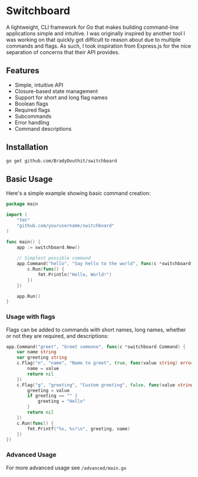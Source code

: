 # Switchboard

A lightweight, CLI framework for Go that makes building command-line applications simple and intuitive. I was originally inspired by another tool I was working on that quickly got difficult to reason about due to multiple commands and flags. As such, I took inspiration from Express.js for the nice separation of concerns that their API provides.

## Features
- Simple, intuitive API
- Closure-based state management
- Support for short and long flag names
- Boolean flags
- Required flags
- Subcommands
- Error handling
- Command descriptions

## Installation

```bash
go get github.com/BradyDouthit/switchboard
```

## Basic Usage

Here's a simple example showing basic command creation:

```go
package main

import (
    "fmt"
    "github.com/yourusername/switchboard"
)

func main() {
    app := switchboard.New()
    
    // Simplest possible command
    app.Command("hello", "Say hello to the world", func(c *switchboard.Command) {
        c.Run(func() {
            fmt.Println("Hello, World!")
        })
    })

    app.Run()
}
```

### Usage with flags
Flags can be added to commands with short names, long names, whether or not they are required, and descriptions:

```go
app.Command("greet", "Greet someone", func(c *switchboard.Command) {
    var name string
    var greeting string
    c.Flag("n", "name", "Name to greet", true, func(value string) error {
        name = value
        return nil
    })
    c.Flag("g", "greeting", "Custom greeting", false, func(value string) error {
        greeting = value
        if greeting == "" {
            greeting = "Hello"
        }
        return nil
    })
    c.Run(func() {
        fmt.Printf("%s, %s!\n", greeting, name)
    })
})
```

### Advanced Usage
For more advanced usage see `/advanced/main.go`